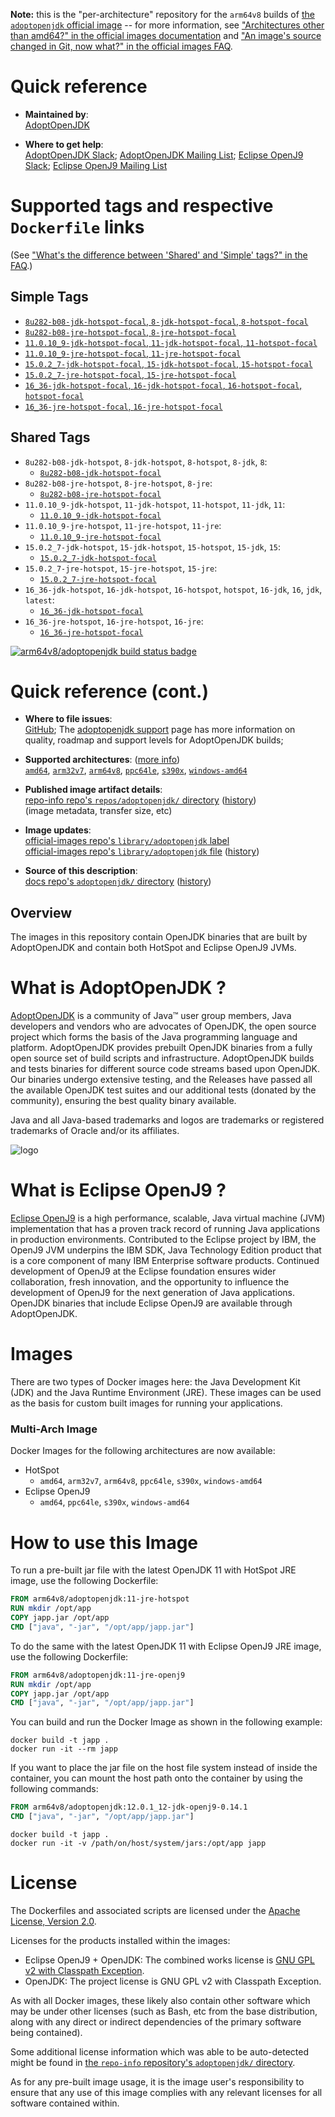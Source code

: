 <!--

********************************************************************************

WARNING:

    DO NOT EDIT "adoptopenjdk/README.md"

    IT IS AUTO-GENERATED

    (from the other files in "adoptopenjdk/" combined with a set of templates)

********************************************************************************

-->

**Note:** this is the "per-architecture" repository for the `arm64v8` builds of [the `adoptopenjdk` official image](https://hub.docker.com/_/adoptopenjdk) -- for more information, see ["Architectures other than amd64?" in the official images documentation](https://github.com/docker-library/official-images#architectures-other-than-amd64) and ["An image's source changed in Git, now what?" in the official images FAQ](https://github.com/docker-library/faq#an-images-source-changed-in-git-now-what).

# Quick reference

-	**Maintained by**:  
	[AdoptOpenJDK](https://github.com/AdoptOpenJDK/openjdk-docker)

-	**Where to get help**:  
	[AdoptOpenJDK Slack](https://adoptopenjdk.net/slack.html); [AdoptOpenJDK Mailing List](https://mail.openjdk.java.net/mailman/listinfo/adoption-discuss); [Eclipse OpenJ9 Slack](https://www.eclipse.org/openj9/oj9_joinslack.html); [Eclipse OpenJ9 Mailing List](https://dev.eclipse.org/mailman/listinfo/openj9-dev)

# Supported tags and respective `Dockerfile` links

(See ["What's the difference between 'Shared' and 'Simple' tags?" in the FAQ](https://github.com/docker-library/faq#whats-the-difference-between-shared-and-simple-tags).)

## Simple Tags

-	[`8u282-b08-jdk-hotspot-focal`, `8-jdk-hotspot-focal`, `8-hotspot-focal`](https://github.com/AdoptOpenJDK/openjdk-docker/blob/96ca1a1dd33a21f98a0c0eb979f5ccd9c1798718/8/jdk/ubuntu/Dockerfile.hotspot.releases.full)
-	[`8u282-b08-jre-hotspot-focal`, `8-jre-hotspot-focal`](https://github.com/AdoptOpenJDK/openjdk-docker/blob/96ca1a1dd33a21f98a0c0eb979f5ccd9c1798718/8/jre/ubuntu/Dockerfile.hotspot.releases.full)
-	[`11.0.10_9-jdk-hotspot-focal`, `11-jdk-hotspot-focal`, `11-hotspot-focal`](https://github.com/AdoptOpenJDK/openjdk-docker/blob/96ca1a1dd33a21f98a0c0eb979f5ccd9c1798718/11/jdk/ubuntu/Dockerfile.hotspot.releases.full)
-	[`11.0.10_9-jre-hotspot-focal`, `11-jre-hotspot-focal`](https://github.com/AdoptOpenJDK/openjdk-docker/blob/96ca1a1dd33a21f98a0c0eb979f5ccd9c1798718/11/jre/ubuntu/Dockerfile.hotspot.releases.full)
-	[`15.0.2_7-jdk-hotspot-focal`, `15-jdk-hotspot-focal`, `15-hotspot-focal`](https://github.com/AdoptOpenJDK/openjdk-docker/blob/96ca1a1dd33a21f98a0c0eb979f5ccd9c1798718/15/jdk/ubuntu/Dockerfile.hotspot.releases.full)
-	[`15.0.2_7-jre-hotspot-focal`, `15-jre-hotspot-focal`](https://github.com/AdoptOpenJDK/openjdk-docker/blob/96ca1a1dd33a21f98a0c0eb979f5ccd9c1798718/15/jre/ubuntu/Dockerfile.hotspot.releases.full)
-	[`16_36-jdk-hotspot-focal`, `16-jdk-hotspot-focal`, `16-hotspot-focal`, `hotspot-focal`](https://github.com/AdoptOpenJDK/openjdk-docker/blob/96ca1a1dd33a21f98a0c0eb979f5ccd9c1798718/16/jdk/ubuntu/Dockerfile.hotspot.releases.full)
-	[`16_36-jre-hotspot-focal`, `16-jre-hotspot-focal`](https://github.com/AdoptOpenJDK/openjdk-docker/blob/96ca1a1dd33a21f98a0c0eb979f5ccd9c1798718/16/jre/ubuntu/Dockerfile.hotspot.releases.full)

## Shared Tags

-	`8u282-b08-jdk-hotspot`, `8-jdk-hotspot`, `8-hotspot`, `8-jdk`, `8`:
	-	[`8u282-b08-jdk-hotspot-focal`](https://github.com/AdoptOpenJDK/openjdk-docker/blob/96ca1a1dd33a21f98a0c0eb979f5ccd9c1798718/8/jdk/ubuntu/Dockerfile.hotspot.releases.full)
-	`8u282-b08-jre-hotspot`, `8-jre-hotspot`, `8-jre`:
	-	[`8u282-b08-jre-hotspot-focal`](https://github.com/AdoptOpenJDK/openjdk-docker/blob/96ca1a1dd33a21f98a0c0eb979f5ccd9c1798718/8/jre/ubuntu/Dockerfile.hotspot.releases.full)
-	`11.0.10_9-jdk-hotspot`, `11-jdk-hotspot`, `11-hotspot`, `11-jdk`, `11`:
	-	[`11.0.10_9-jdk-hotspot-focal`](https://github.com/AdoptOpenJDK/openjdk-docker/blob/96ca1a1dd33a21f98a0c0eb979f5ccd9c1798718/11/jdk/ubuntu/Dockerfile.hotspot.releases.full)
-	`11.0.10_9-jre-hotspot`, `11-jre-hotspot`, `11-jre`:
	-	[`11.0.10_9-jre-hotspot-focal`](https://github.com/AdoptOpenJDK/openjdk-docker/blob/96ca1a1dd33a21f98a0c0eb979f5ccd9c1798718/11/jre/ubuntu/Dockerfile.hotspot.releases.full)
-	`15.0.2_7-jdk-hotspot`, `15-jdk-hotspot`, `15-hotspot`, `15-jdk`, `15`:
	-	[`15.0.2_7-jdk-hotspot-focal`](https://github.com/AdoptOpenJDK/openjdk-docker/blob/96ca1a1dd33a21f98a0c0eb979f5ccd9c1798718/15/jdk/ubuntu/Dockerfile.hotspot.releases.full)
-	`15.0.2_7-jre-hotspot`, `15-jre-hotspot`, `15-jre`:
	-	[`15.0.2_7-jre-hotspot-focal`](https://github.com/AdoptOpenJDK/openjdk-docker/blob/96ca1a1dd33a21f98a0c0eb979f5ccd9c1798718/15/jre/ubuntu/Dockerfile.hotspot.releases.full)
-	`16_36-jdk-hotspot`, `16-jdk-hotspot`, `16-hotspot`, `hotspot`, `16-jdk`, `16`, `jdk`, `latest`:
	-	[`16_36-jdk-hotspot-focal`](https://github.com/AdoptOpenJDK/openjdk-docker/blob/96ca1a1dd33a21f98a0c0eb979f5ccd9c1798718/16/jdk/ubuntu/Dockerfile.hotspot.releases.full)
-	`16_36-jre-hotspot`, `16-jre-hotspot`, `16-jre`:
	-	[`16_36-jre-hotspot-focal`](https://github.com/AdoptOpenJDK/openjdk-docker/blob/96ca1a1dd33a21f98a0c0eb979f5ccd9c1798718/16/jre/ubuntu/Dockerfile.hotspot.releases.full)

[![arm64v8/adoptopenjdk build status badge](https://img.shields.io/jenkins/s/https/doi-janky.infosiftr.net/job/multiarch/job/arm64v8/job/adoptopenjdk.svg?label=arm64v8/adoptopenjdk%20%20build%20job)](https://doi-janky.infosiftr.net/job/multiarch/job/arm64v8/job/adoptopenjdk/)

# Quick reference (cont.)

-	**Where to file issues**:  
	[GitHub](https://github.com/AdoptOpenJDK/openjdk-docker/issues); The [adoptopenjdk support](https://adoptopenjdk.net/support.html) page has more information on quality, roadmap and support levels for AdoptOpenJDK builds;

-	**Supported architectures**: ([more info](https://github.com/docker-library/official-images#architectures-other-than-amd64))  
	[`amd64`](https://hub.docker.com/r/amd64/adoptopenjdk/), [`arm32v7`](https://hub.docker.com/r/arm32v7/adoptopenjdk/), [`arm64v8`](https://hub.docker.com/r/arm64v8/adoptopenjdk/), [`ppc64le`](https://hub.docker.com/r/ppc64le/adoptopenjdk/), [`s390x`](https://hub.docker.com/r/s390x/adoptopenjdk/), [`windows-amd64`](https://hub.docker.com/r/winamd64/adoptopenjdk/)

-	**Published image artifact details**:  
	[repo-info repo's `repos/adoptopenjdk/` directory](https://github.com/docker-library/repo-info/blob/master/repos/adoptopenjdk) ([history](https://github.com/docker-library/repo-info/commits/master/repos/adoptopenjdk))  
	(image metadata, transfer size, etc)

-	**Image updates**:  
	[official-images repo's `library/adoptopenjdk` label](https://github.com/docker-library/official-images/issues?q=label%3Alibrary%2Fadoptopenjdk)  
	[official-images repo's `library/adoptopenjdk` file](https://github.com/docker-library/official-images/blob/master/library/adoptopenjdk) ([history](https://github.com/docker-library/official-images/commits/master/library/adoptopenjdk))

-	**Source of this description**:  
	[docs repo's `adoptopenjdk/` directory](https://github.com/docker-library/docs/tree/master/adoptopenjdk) ([history](https://github.com/docker-library/docs/commits/master/adoptopenjdk))

## Overview

The images in this repository contain OpenJDK binaries that are built by AdoptOpenJDK and contain both HotSpot and Eclipse OpenJ9 JVMs.

# What is AdoptOpenJDK ?

[AdoptOpenJDK](https://adoptopenjdk.net/) is a community of Java™ user group members, Java developers and vendors who are advocates of OpenJDK, the open source project which forms the basis of the Java programming language and platform. AdoptOpenJDK provides prebuilt OpenJDK binaries from a fully open source set of build scripts and infrastructure. AdoptOpenJDK builds and tests binaries for different source code streams based upon OpenJDK. Our binaries undergo extensive testing, and the Releases have passed all the available OpenJDK test suites and our additional tests (donated by the community), ensuring the best quality binary available.

Java and all Java-based trademarks and logos are trademarks or registered trademarks of Oracle and/or its affiliates.

![logo](https://raw.githubusercontent.com/docker-library/docs/0db0af87e256d941bf011e3b5b06ca4a8edb6b84/adoptopenjdk/logo.png)

# What is Eclipse OpenJ9 ?

[Eclipse OpenJ9](https://www.eclipse.org/openj9/) is a high performance, scalable, Java virtual machine (JVM) implementation that has a proven track record of running Java applications in production environments. Contributed to the Eclipse project by IBM, the OpenJ9 JVM underpins the IBM SDK, Java Technology Edition product that is a core component of many IBM Enterprise software products. Continued development of OpenJ9 at the Eclipse foundation ensures wider collaboration, fresh innovation, and the opportunity to influence the development of OpenJ9 for the next generation of Java applications. OpenJDK binaries that include Eclipse OpenJ9 are available through AdoptOpenJDK.

# Images

There are two types of Docker images here: the Java Development Kit (JDK) and the Java Runtime Environment (JRE). These images can be used as the basis for custom built images for running your applications.

### Multi-Arch Image

Docker Images for the following architectures are now available:

-	HotSpot
	-	`amd64`, `arm32v7`, `arm64v8`, `ppc64le`, `s390x`, `windows-amd64`
-	Eclipse OpenJ9
	-	`amd64`, `ppc64le`, `s390x`, `windows-amd64`

# How to use this Image

To run a pre-built jar file with the latest OpenJDK 11 with HotSpot JRE image, use the following Dockerfile:

```dockerfile
FROM arm64v8/adoptopenjdk:11-jre-hotspot
RUN mkdir /opt/app
COPY japp.jar /opt/app
CMD ["java", "-jar", "/opt/app/japp.jar"]
```

To do the same with the latest OpenJDK 11 with Eclipse OpenJ9 JRE image, use the following Dockerfile:

```dockerfile
FROM arm64v8/adoptopenjdk:11-jre-openj9
RUN mkdir /opt/app
COPY japp.jar /opt/app
CMD ["java", "-jar", "/opt/app/japp.jar"]
```

You can build and run the Docker Image as shown in the following example:

```console
docker build -t japp .
docker run -it --rm japp
```

If you want to place the jar file on the host file system instead of inside the container, you can mount the host path onto the container by using the following commands:

```dockerfile
FROM arm64v8/adoptopenjdk:12.0.1_12-jdk-openj9-0.14.1
CMD ["java", "-jar", "/opt/app/japp.jar"]
```

```console
docker build -t japp .
docker run -it -v /path/on/host/system/jars:/opt/app japp
```

# License

The Dockerfiles and associated scripts are licensed under the [Apache License, Version 2.0](http://www.apache.org/licenses/LICENSE-2.0.html).

Licenses for the products installed within the images:

-	Eclipse OpenJ9 + OpenJDK: The combined works license is [GNU GPL v2 with Classpath Exception](http://openjdk.java.net/legal/gplv2+ce.html).
-	OpenJDK: The project license is GNU GPL v2 with Classpath Exception.

As with all Docker images, these likely also contain other software which may be under other licenses (such as Bash, etc from the base distribution, along with any direct or indirect dependencies of the primary software being contained).

Some additional license information which was able to be auto-detected might be found in [the `repo-info` repository's `adoptopenjdk/` directory](https://github.com/docker-library/repo-info/tree/master/repos/adoptopenjdk).

As for any pre-built image usage, it is the image user's responsibility to ensure that any use of this image complies with any relevant licenses for all software contained within.
